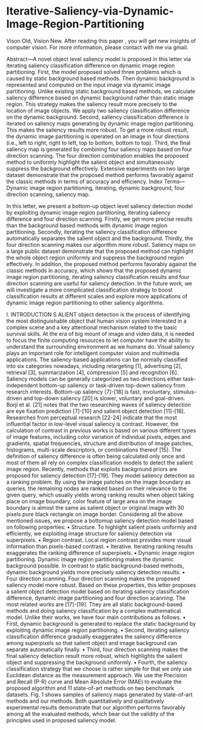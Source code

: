 # Iterative-Saliency-via-Dynamic-Image-Region-Partitioning
Vison Old, Vision New. After reading this paper , you will get new insights of computer vision. For more information, please contact with me via gmail.

Abstract—A  novel  object  level  saliency  model  is  proposed  in  this letter  via  iterating  saliency  classification  difference  on  dynamic  image region  partitioning.  First,  the  model  proposed  solved  three  problems which  is  caused  by  static  background  based  methods.  Then  dynamic background  is  represented  and  computed  on  the  input  image  via dynamic  image  partitioning.  Unlike  existing  static  background  based methods,  we  calculate  saliency  difference  based  on  dynamic background  rather  than  static  image  region.  This  strategy  makes  the saliency  result  more  precisely  to  the  location  of  image  objects.  We apply  two  saliency  classification  difference  on  the  dynamic background.  Second,  saliency  classification  difference  is  iterated  on saliency  maps  generating  by  dynamic  image  region  partitioning.  This makes  the  saliency  results  more  robust.  To  get  a  more  robust  result, the  dynamic  image  partitioning  is  operated  on  an  image  in  four directions  (i.e.,  left  to  right,  right  to  left,  top  to  bottom,  bottom  to  top). Third,  the  final  saliency  map  is  generated  by  combining  four  saliency maps  based  on  four  direction  scanning.  The  four  direction combination  enables  the  proposed  method  to  uniformly  highlight  the salient  object  and  simultaneously  suppress  the  background  effectively. Extensive  experiments  on  two  large  dataset  demonstrate  that  the proposed  method  performs  favorably  against  the  classic  methods  in terms of  accuracy  and efficiency. Index  Terms—Dynamic  image  region  partitioning,  iterating, dynamic  background,  four  direction  scanning,  saliency  map. 

In  this  letter,  we  present  a  bottom-up  object  level  saliency detection  model  by  exploiting  dynamic  image  region  partitioning, iterating  saliency  difference  and  four  direction  scanning.  Firstly,  we get  more  precise  results  than  the  background  based  methods  with dynamic  image  region  partitioning.  Secondly,  iterating  the  saliency classification  difference  automatically  separates  the  salient  object and  the  background.  Thirdly,  the  four  direction  scanning  makes  our algorithm  more  robust.  Saliency  maps  on  a  large  public  dataset demonstrate  that  the  proposed  method  can  highlight  the  whole object  region  uniformly  and  suppress  the  background  region effectively.  In  addition,  the  proposed  method  performs  favorably against  the  classic  methods  in  accuracy,  which  shows  that  the proposed  dynamic  image  region  partitioning,  iterating  saliency classification  results  and  four  direction  scanning  are  useful  for saliency  detection.  In  the  future  work,  we  will  investigate  a  more complicated  classification  strategy  to  boost  classification  results  at different  scales  and  explore  more  applications  of  dynamic  image region  partitioning  to  other  saliency  algorithms. 

I.  INTRODUCTION S ALIENT  object  detection  is  the  process  of  identifying  the most  distinguishable  object  that  human  vision  system interested  in  a  complex  scene  and  a  key  attentional mechanism  related  to  the  basic  survival  skills.  At  the  era  of  big mount  of  image  and  video  data,  it  is  needed  to  focus  the  finite computing  resources  to  let  computer  have  the  ability  to  understand the  surrounding  environment  as  we  humans  do.  Visual  saliency plays  an  important  role  for  intelligent  computer  vision  and multimedia  applications.  The  saliency-based  applications  can  be normally  classified  into  six  categories  nowadays,  including retargeting  [1],  advertising  [2],  retrieval  [3],  summarization  [4], compression  [5]  and  recognition [6].   Saliency  models  can  be  generally  categorized  as  two  directions either  task-independent  bottom-up  saliency  or  task-driven  top-down saliency  from  research  interests.  Bottom-up  saliency  [7]-[18]  is  fast, involuntary,  stimulus-driven  and  top-down  saliency  [20]  is  slower, voluntary  and  goal-driven.  Borji  et  al.  [21]  notes  that  the  two researching  waves  of  saliency  detection  are  eye  fixation  prediction [7]-[10]  and  salient  object  detection  [11]-[18].   Researches  from  perceptual  research  [22-24]  indicate  that  the most  influential  factor  in  low-level  visual  saliency  is  contrast. However,  the  calculation  of  contrast  in  previous  works  is  based  on various  different  types  of  image  features,  including  color  variation of  individual  pixels,  edges  and  gradients,  spatial  frequencies, structure  and  distribution  of  image  patches,  histograms,  multi-scale descriptors,  or  combinations  thereof  [15].  The  definition  of  saliency difference  is  often  being  calculated  only  once  and  most  of  them  all rely  on  complex  classification  models  to  detect  the  salient  image region.  Recently,  methods  that  exploits  background  priors  are proposed  for  saliency  detection  [17]-[19].  They  model  saliency   detection  as  a  ranking  problem.  By  using  the  image  patches  on  the image  boundary  as  queries,  the  remaining  nodes  are  ranked  based  on their  relevance  to  the  given  query,  which  usually  yields  wrong ranking  results  when  object  taking  place  on  image  boundary,  color feature  of  large  area  on  the  image  boundary  is  almost  the  same  as salient  object  or  original image  with  30  pixels  pure  black  rectangle  on image  border.   Considering  all  the  above  mentioned  issues,  we  propose  a  bottomup  saliency  detection  model  based  on  following  properties:   • Structure.  To  highlight  salient  pixels  uniformly  and  efficiently, we  exploiting  image  structure  for  saliency  detection  via superpixels. • Region  contrast.  Local  region  contrast  provides  more  visual information  than  pixels-based  contrast. • Iterative.  Iterating  ranking  results  exaggerates  the  ranking difference  of  superpixels. • Dynamic  image  region  partitioning.  Dynamic  image  region partitioning  makes  the  dynamic  background  possible.  In contrast  to  static  background-based  methods,  dynamic background yields more  precisely  saliency  detection  results. • Four  direction  scanning.  Four  direction  scanning  makes  the proposed  saliency  model  more  robust. Based  on  these  properties,  this  letter  proposes  a  salient  object detection  model  based  on  iterating  saliency  classification  difference, dynamic  image partitioning  and  four  direction  scanning.   The  most  related  works  are  [17]-[19].  They  are  all  static background-based  methods  and  doing  saliency  classification  by  a complex  mathematical  model.  Unlike  their  works,  we  have  four  main contributions as  follows.   • First,  dynamic  background  is  generated  to  replace  the  static background  by  exploiting  dynamic  image  region  partitioning. • Second,  iterating  saliency  classification  difference  gradually exaggerates  the  saliency  difference  among  superpixels  so  that salient  object  and  image  background  can  separate  automatically finally. • Third,  four  direction  scanning  makes  the  final  saliency detection  result  more  robust,  which  highlights  the  salient  object and  suppressing the  background  uniformly. • Fourth,  the  saliency  classification  strategy  that  we  choose  is rather  simple  for  that  we  only  use  Euclidean  distance  as  the measurement  approach. We  use  the  Precision  and  Recall  (P-R)  curve  and  Mean  Absolute Error  (MAE)  to  evaluate  the  proposed  algorithm  and  11  state-of-art methods  on  two  benchmark  datasets.  Fig.  1  shows  samples  of saliency  maps  generated  by  state-of-art  methods  and  our  methods. Both quantitatively and  qualitatively  experimental  results demonstrate  that  our  algorithm  performs  favorably  among  all  the evaluated  methods,  which  bear  out  the  validity  of  the  principles  used in  proposed  saliency  model. 
